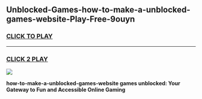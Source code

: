 
## Unblocked-Games-how-to-make-a-unblocked-games-website-Play-Free-9ouyn
<h3>
<a href="https://premium76.site?title=how-to-make-a-unblocked-games-website&ref=19M">CLICK TO PLAY</a></h3>
<hr>

<h3>
<a href="https://premium76.site?title=how-to-make-a-unblocked-games-website&ref=19M">CLICK 2 PLAY</a>
  
</h3>

<a href="https://premium76.site?title=how-to-make-a-unblocked-games-website&ref=19M"><img src="https://clearcache.store/games.png"></a>


**how-to-make-a-unblocked-games-website games unblocked: Your Gateway to Fun and Accessible Online Gaming**
